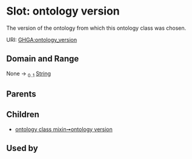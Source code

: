 
# Slot: ontology version


The version of the ontology from which this ontology class was chosen.

URI: [GHGA:ontology_version](https://w3id.org/GHGA/ontology_version)


## Domain and Range

None &#8594;  <sub>0..1</sub> [String](types/String.md)

## Parents


## Children

 *  [ontology class mixin➞ontology version](ontology_class_mixin_ontology_version.md)

## Used by

